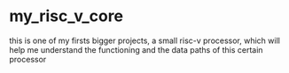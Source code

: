 # my_risc_v_core
this is one of my firsts bigger projects, a small risc-v processor, which will help me understand the functioning and the data paths of this certain processor
